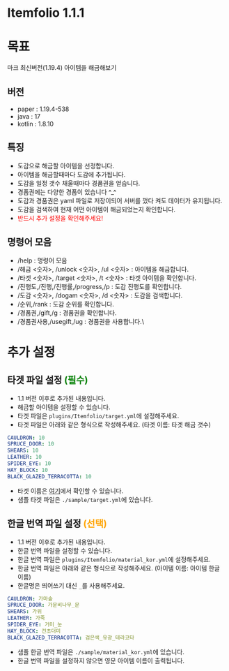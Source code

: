 # Itemfolio 1.1.1
# 목표
마크 최신버전(1.19.4) 아이템을 해금해보기
## 버전
- paper : 1.19.4-538
- java : 17
- kotlin : 1.8.10

## 특징
- 도감으로 해금할 아이템을 선정합니다.
- 아이템을 해금할때마다 도감에 추가됩니다.
- 도감을 일정 갯수 채울때마다 경품권을 얻습니다.
- 경품권에는 다양한 경품이 있습니다 ^_^
- 도감과 경품권은 yaml 파일로 저장이되어 서버를 껐다 켜도 데이터가 유지됩니다.
- 도감을 검색하여 현재 어떤 아이템이 해금되었는지 확인합니다.
- <span style="color:red">반드시 추가 설정을 확인해주세요!</span>

## 명령어 모음
- /help : 명령어 모음
- /해금 <숫자>, /unlock <숫자>, /ul <숫자> : 아이템을 해금합니다.
- /타겟 <숫자>, /target <숫자>, /t <숫자> : 타겟 아이템을 확인합니다.
- /진행도,/진행,/진행률,/progress,/p : 도감 진행도를 확인합니다.
- /도감 <숫자>, /dogam <숫자>, /d <숫자> : 도감을 검색합니다.
- /순위,/rank : 도감 순위를 확인합니다.
- /경품권,/gift,/g : 경품권을 확인합니다.
- /경품권사용,/usegift,/ug : 경품권을 사용합니다.\

# 추가 설정
## 타겟 파일 설정 <span style="color:green">(필수)</span>
- 1.1 버전 이후로 추가된 내용입니다.
- 해금할 아이템을 설정할 수 있습니다.
- 타겟 파일은 `plugins/Itemfolio/target.yml`에 설정해주세요.
- 타겟 파일은 아래와 같은 형식으로 작성해주세요. (타겟 이름: 타겟 해금 갯수)
```yaml
CAULDRON: 10
SPRUCE_DOOR: 10
SHEARS: 10
LEATHER: 10
SPIDER_EYE: 10
HAY_BLOCK: 10
BLACK_GLAZED_TERRACOTTA: 10
```
- 타겟 이름은 [여기](https://hub.spigotmc.org/javadocs/spigot/org/bukkit/Material.html)에서 확인할 수 있습니다.
- 샘플 타겟 파일은 `./sample/target.yml`에 있습니다.

## 한글 번역 파일 설정 <span style="color:orange">(선택)</span>
- 1.1 버전 이후로 추가된 내용입니다.
- 한글 번역 파일을 설정할 수 있습니다.
- 한글 번역 파일은 `plugins/Itemfolio/material_kor.yml`에 설정해주세요.
- 한글 번역 파일은 아래와 같은 형식으로 작성해주세요. (아이템 이름: 아이템 한글 이름)
- 한글명은 띄어쓰기 대신 `_`를 사용해주세요.
```yaml
CAULDRON: 가마솥
SPRUCE_DOOR: 가문비나무_문
SHEARS: 가위
LEATHER: 가죽
SPIDER_EYE: 거미_눈
HAY_BLOCK: 건초더미
BLACK_GLAZED_TERRACOTTA: 검은색_유광_테라코타
```
- 샘플 한글 번역 파일은 `./sample/material_kor.yml`에 있습니다.
- 한글 번역 파일을 설정하지 않으면 영문 아이템 이름이 출력됩니다.
